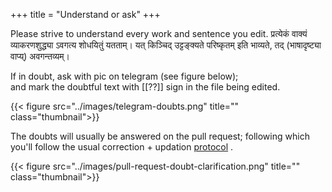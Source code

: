 +++
title = "Understand or ask"
+++

Please strive to understand every work and sentence you edit.  प्रत्येकं वाक्यं व्याकरणशुद्ध्या ऽवगत्य शोधयितुं यतताम्। यत् किञ्चिद् उट्टङ्क्यते परिष्कृतम् इति भाव्यते, तद् (भाषादृष्ट्या वाप्य्) अवगन्तव्यम्।

If in doubt, ask with pic on telegram (see figure below);  
and mark the doubtful text with [[??]] sign in the file being edited. 

{{< figure src="../images/telegram-doubts.png" title="" class="thumbnail">}}

The doubts will usually be answered on the pull request; following which you'll follow the usual correction + updation [protocol](/groups/dyuganga/projects/text/git-workflow/5_sUchita-doSha-parihAra-prativachane.md) .

{{< figure src="../images/pull-request-doubt-clarification.png" title="" class="thumbnail">}}


